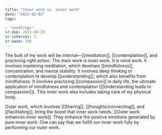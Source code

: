 ```yaml
---
title: "Inner work vs. outer work"
date: "2022-02-03"
tags:

- "seedlings"
sr-due: 2022-08-28
sr-interval: 3
sr-ease: 250
---
```


The bulk of my work will be internal—[[meditation]], [[contemplation]], and practicing right action. The main work is inner work. It is mind work. It involves mastering meditation, which develops [[mindfulness]], concentration, and mental stability. It involves deep thinking or contemplation to develop [[understanding]], which also benefits from mindfulness. It involves practicing [[compassion]] in daily life, the ultimate application of mindfulness and contemplation ([[Understanding leads to compassion]]). This inner work also includes taking care of my physical body.

Outer work, which involves [[Sharing]], [[thoughts/connecting]], and [[facilitating]], bring the boost that inner work needs. [[Outer work enhances inner work]]. They enhance the positive emotions generated by pure inner work. One can say that we fulfill our inner work fully by performing our outer work.
